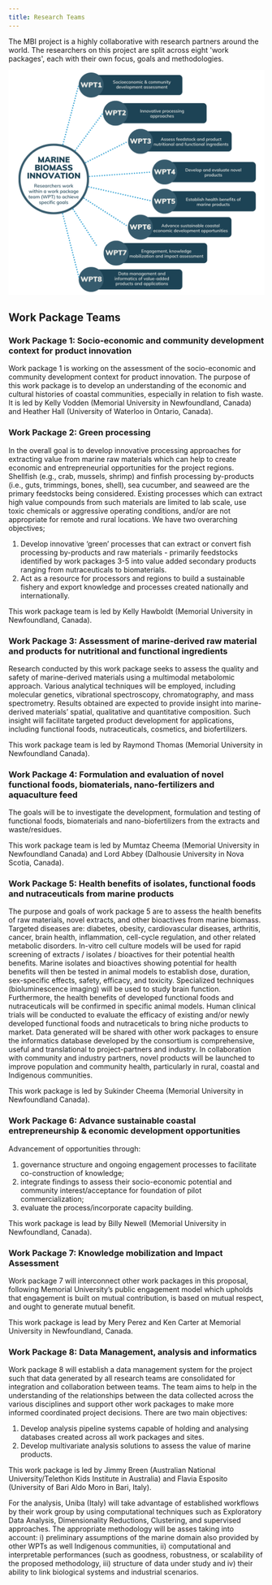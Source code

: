 ```yaml
---
title: Research Teams
---
```


The MBI project is a highly collaborative with research partners around the world. The researchers on this project are split across eight 'work packages', each with their own focus, goals and methodologies.

![Work Package Structure](assets/img/MBI_WPT_structure.png)

## Work Package Teams

### Work Package 1: Socio-economic and community development context for product innovation
Work package 1 is working on the assessment of the socio-economic and community development context for product innovation. The purpose of this work package is to develop an understanding of the economic and cultural histories of coastal communities, especially in relation to fish waste. It is led by Kelly Vodden (Memorial University in Newfoundland, Canada) and Heather Hall (University of Waterloo in Ontario, Canada).


### Work Package 2: Green processing
In the overall goal is to develop innovative processing approaches for extracting value from marine raw materials which can help to create economic and entrepreneurial opportunities for the project regions. Shellfish (e.g., crab, mussels, shrimp) and finfish processing by-products (i.e., guts, trimmings, bones, shell), sea cucumber, and seaweed are the primary feedstocks being considered. Existing processes which can extract high value compounds from such materials are limited to lab scale, use toxic chemicals or aggressive operating conditions, and/or are not appropriate for remote and rural locations. We have two overarching objectives; 
1) Develop innovative ‘green’ processes that can extract or convert fish processing by-products and raw materials - primarily feedstocks identified by work packages 3-5 into value added secondary products ranging from nutraceuticals to biomaterials. 
2) Act as a resource for processors and regions to build a sustainable fishery and export knowledge and processes created nationally and internationally. 

This work package team is led by Kelly Hawboldt (Memorial University in Newfoundland, Canada).

### Work Package 3: Assessment of marine-derived raw material and products for nutritional and functional ingredients
Research conducted by this work package seeks to assess the quality and safety of marine-derived materials using a multimodal metabolomic approach. Various analytical techniques will be employed, including molecular genetics, vibrational spectroscopy, chromatography, and mass spectrometry. Results obtained are expected to provide insight into marine-derived materials’ spatial, qualitative and quantitative composition. Such insight will facilitate targeted product development for applications, including functional foods, nutraceuticals, cosmetics, and biofertilizers.

This work package team is led by Raymond Thomas (Memorial University in Newfoundland Canada).

### Work Package 4: Formulation and evaluation of novel functional foods, biomaterials, nano-fertilizers and aquaculture feed
The goals will be to investigate the development, formulation and testing of functional foods, biomaterials and nano-biofertilizers from the extracts and waste/residues. 

This work package team is led by Mumtaz Cheema (Memorial University in Newfoundland Canada) and Lord Abbey (Dalhousie University in Nova Scotia, Canada).

### Work Package 5: Health benefits of isolates, functional foods and nutraceuticals from marine products
The purpose and goals of work package 5 are to assess the health benefits of raw materials, novel extracts, and other bioactives from marine biomass. Targeted diseases are: diabetes, obesity, cardiovascular diseases, arthritis, cancer, brain health, inflammation, cell-cycle regulation, and other related metabolic disorders. In-vitro cell culture models will be used for rapid screening of extracts / isolates / bioactives for their potential health benefits. Marine isolates and bioactives showing potential for health benefits will then be tested in animal models to establish dose, duration, sex-specific effects, safety, efficacy, and toxicity. Specialized techniques (bioluminescence imaging) will be used to study brain function. Furthermore, the health benefits of developed functional foods and nutraceuticals will be confirmed in specific animal models. Human clinical trials will be conducted to evaluate the efficacy of existing and/or newly developed functional foods and nutraceticals to bring niche products to market. Data generated will be shared with other work packages to ensure the informatics database developed by the consortium is comprehensive, useful and translational to project-partners and industry. In collaboration with community and industry partners, novel products will be launched to improve population and community health, particularly in rural, coastal and Indigenous communities.

This work package is led by Sukinder Cheema (Memorial University in Newfoundland Canada).

### Work Package 6: Advance sustainable coastal entrepreneurship & economic development opportunities
Advancement of opportunities through:
1) governance structure and ongoing engagement processes to facilitate co-construction of knowledge; 
2) integrate findings to assess their socio-economic potential and community interest/acceptance for foundation of pilot commercialization; 
3) evaluate the process/incorporate capacity building.

This work package is lead by Billy Newell (Memorial University in Newfoundland, Canada).

### Work Package 7: Knowledge mobilization and Impact Assessment
Work package 7 will interconnect other work packages in this proposal, following Memorial University’s public engagement model which upholds that engagement is built on mutual contribution, is based on mutual respect, and ought to generate mutual benefit.

This work package is lead by Mery Perez and Ken Carter at Memorial University in Newfoundland, Canada.

### Work Package 8: Data Management, analysis and informatics
Work package 8 will establish a data management system for the project such that data generated by all research teams are consolidated for integration and collaboration between teams. The team aims to help in the understanding of the relationships between the data collected across the various disciplines and support other work packages to make more informed coordinated project decisions. There are two main objectives:
1) Develop analysis pipeline systems capable of holding and analysing databases created across all work packages and sites.
2) Develop multivariate analysis solutions to assess the value of marine products.

This work package is led by Jimmy Breen (Australian National University/Telethon Kids Institute in Australia) and Flavia Esposito (University of Bari Aldo Moro in Bari, Italy). 

For the analysis, Uniba (Italy) will take advantage of established workflows by their work group by using computational techniques such as Exploratory Data Analysis, Dimensionality Reductions, Clustering, and supervised approaches. The appropriate methodology will be asses taking into account: 
i) preliminary assumptions of the marine domain also provided by other WPTs as well Indigenous communities, 
ii) computational and interpretable performances (such as goodness, robustness, or scalability of the proposed methodology, 
iii) structure of data under study and 
iv) their ability to link biological systems and industrial scenarios.

